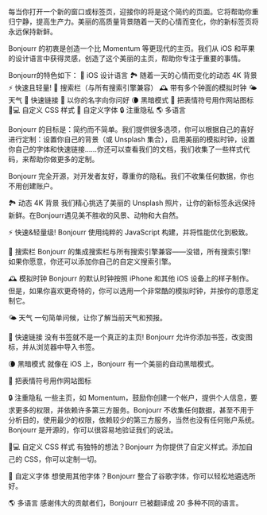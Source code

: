 每当你打开一个新的窗口或标签页，迎接你的将是这个简约的页面。它将帮助你重归宁静，提高生产力。美丽的高质量背景随着一天的心情而变化，你的新标签页将永远保持新鲜。

Bonjourr 的初衷是创造一个比 Momentum 等更现代的主页。我们从 iOS 和苹果的设计语言中获得灵感，创造了这个美丽的主页，帮助你专注于重要的事情。

Bonjourr的特色如下：
🍏 iOS 设计语言
🏞 随着一天的心情而变化的动态 4K 背景
⚡️ 快速且轻量!
🔎 搜索栏（与所有搜索引擎兼容）
🕰 带有多个钟面的模拟时钟
🌤 天气
🔗 快速链接
👋 以你的名字向你问好
🌘 黑暗模式
🥖 把表情符号用作网站图标
🧑💻 自定义 CSS 样式
📝 自定义字体
🔒 注重隐私
🌎 多语言

Bonjourr 的目标是：简约而不简单。我们提供很多选项，你可以根据自己的喜好进行定制：设置你自己的背景（或 Unsplash 集合），启用美丽的模拟时钟，设置你自己的字体和快速链接……你还可以查看我们的文档，我们收集了一些样式代码，来帮助你做更多的定制。

Bonjourr 完全开源，对开发者友好，尊重你的隐私。我们不收集任何数据，你也不用创建账户。

🏞 动态 4K 背景
我们精心挑选了美丽的 Unsplash 照片，让你的新标签永远保持新鲜。在Bonjourr遇见美不胜收的风景、动物和大自然。

⚡️ 快速&轻量级!
Bonjourr 使用纯粹的 JavaScript 构建，并将性能优化到极致。

🔎 搜索栏
Bonjourr 的集成搜索栏与所有搜索引擎兼容——没错，所有搜索引擎! 如果你愿意，你还可以添加你自己的自定义搜索引擎。

🕰 模拟时钟
Bonjourr 的默认时钟按照 iPhone 和其他 iOS 设备上的样子制作。但是，如果你喜欢更奇特的，你可以选用一个非常酷的模拟时钟，并按你的意愿定制它。

🌤 天气
一句简单问候，让你了解当前天气和预报。

🔗 快速链接
没有书签就不是一个真正的主页! Bonjourr 允许你添加书签，改变图标，并从浏览器中导入书签。

🌘 黑暗模式
就像在 iOS 上，Bonjourr 有一个美丽的自动黑暗模式。

🥖 把表情符号用作网站图标

🔒 注重隐私
一些主页，如 Momentum，鼓励你创建一个帐户，提供个人信息，要求更多的权限，并依赖许多第三方服务。Bonjourr 不收集任何数据，甚至不用于分析目的，使用最少的权限，依赖较少的第三方服务，当然也没有任何账户系统。Bonjourr 是开源的，你可以很容易地验证我们的说法。

🧑💻 自定义 CSS 样式
有独特的想法？Bonjourr 为你提供了自定义样式。添加自己的 CSS，你可以定制一切。

📝 自定义字体
想使用其他字体？Bonjourr 整合了谷歌字体，你可以轻松地遴选所好。

🌎 多语言
感谢伟大的贡献者们，Bonjourr 已被翻译成 20 多种不同的语言。
